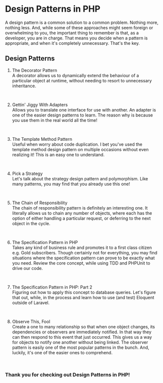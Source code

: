# Design Patterns in PHP

A design pattern is a common solution to a common problem. Nothing more, nothing less. And, while some of these approaches might seem foreign or overwhelming to you, the important thing to remember is that, as a developer, you are in charge. That means you decide when a pattern is appropriate, and when it's completely unnecessary. That's the key.

## Design Patterns

1. The Decorator Pattern<br />
A decorator allows us to dynamically extend the behaviour of a particular object at runtime, without needing to resort to unnecessary inheritance.
<br />

2. Gettin' Jiggy With Adapters<br />
Allows you to translate one interface for use with another.
An adapter is one of the easier design patterns to learn. The reason why is because you use them in the real world all the time!
<br />

3. The Template Method Pattern<br />
Useful when worry about code duplication.
I bet you've used the template method design pattern on multiple occasions without even realizing it! This is an easy one to understand.
<br />

4. Pick a Strategy<br />
Let's talk about the strategy design pattern and polymorphism. Like many patterns, you may find that you already use this one!
<br />

5. The Chain of Responsibility<br />
The chain of responsibility pattern is definitely an interesting one. It literally allows us to chain any number of objects, where each has the option of either handling a particular request, or deferring to the next object in the cycle.
<br />

6. The Specification Pattern in PHP<br />
Takes any kind of business rule and promotes it to a first class citizen e.g. Gold subscribers.
Though certainly not for everything, you may find situations where the specification pattern can prove to be exactly what you need. Review the core concept, while using TDD and PHPUnit to drive our code.
<br />

7. The Specification Pattern in PHP: Part 2<br />
Figuring out how to apply this concept to database queries. Let's figure that out, while, in the process and learn how to use (and test) Eloquent outside of Laravel.
<br />

8. Observe This, Fool<br />
Create a one to many relationship so that when one object changes, its dependencies or observers are immediately notified.
In that way they can then respond to this event that just occurred.
This gives us a way for objects to notify one another without being linked.
The observer pattern is easily one of the most popular patterns in the bunch. And, luckily, it's one of the easier ones to comprehend.
<br />

### Thank you for checking out Design Patterns in PHP!
